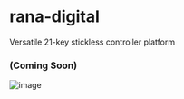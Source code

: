 # rana-digital
Versatile 21-key stickless controller platform

### (Coming Soon)

![image](https://user-images.githubusercontent.com/95242582/200140742-d5a56683-222c-4aac-8cbf-341879e1e30d.png)
